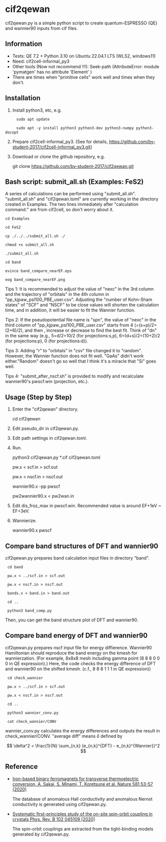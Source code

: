 # cif2qewan
cif2qewan.py is a simple python script to create quantum-ESPRESSO (QE) and wannier90 inputs from cif files.


## Information ######################################
- Tests: QE 7.2 + Python 3.10 on Ubuntu 22.04.1 LTS (WLS2, windows11)
- Need: cif2cell-informal_py3
- Other tools (Now not recommend !!!): Seek-path (AttributeError: module 'pymatgen' has no attribute 'Element' )
- There are times when "primitive cells" work well and times when they don't.


## Installation ######################################
  1. Install python3, etc, e.g.
```
	 sudo apt update
	 
	 sudo apt -y install python3 python3-dev python3-numpy python3-docopt
```
  
  2. Prepare cif2cell-informal_py3. (See for details, https://github.com/by-student-2017/cif2cell-informal_py3.git)
  
  3. Download or clone the github repository, e.g.
  
	 git clone https://github.com/by-student-2017/cif2qewan.git


## Bash script: submit_all.sh (Examples: FeS2) ######################################
A series of calculations can be performed using "submit_all.sh". "submit_all.sh" and "cif2qewan.toml" are currently working in the directory created in Examples.
The two lines immediately after "calculation command:" are from cif2cell, so don't worry about it.

	cd Examples

	cd FeS2

	cp ./../../submit_all.sh ./

	chmod +x submit_all.sh

	./submit_all.sh

	cd band

	evince band_compare_nearEF.eps

	eog band_compare_nearEF.png


Tips 1: It is recommended to adjust the value of "nexc" in the 3rd column and the trajectory of "orbitals" in the 4th column in "pp_kjpaw_psl100_PBE_user.csv". Adjusting the "number of Kohn-Sham states" of "SCF" and "NSCF" to be close values will shorten the calculation time, and in addition, it will be easier to fit the Wannier function.


Tips 2: If the pseudopotential file name is "spn", the value of "nexc" in the third column of "pp_kjpaw_psl100_PBE_user.csv" starts from 4 (=(s+p)/2=(2+6)/2), and then , increase or decrease to find the best fit. Think of "dn" in the same way (e.g., 5=d/2=10/2 (for projections:s,p), 6=(d+s)/2=(10+2)/2 (for projections:p), 0 (for projections:d)).


Tips 3: Adding "r" to "orbitals" in "csv" file changed it to "random". However, the Wannier function does not fit well. "GaAs" didn't work either."Random" doesn't go so well that I think it's a miracle that "Si" goes well.


Tips 4: "submit_after_nscf.sh" is provided to modify and recalculate wannier90's pwscf.win (projection, etc.).


## Usage (Step by Step) ######################################
  1. Enter the "cif2qewan" directory.
  
	 cd cif2qewan
  
  
  2. Edit pseudo_dir in cif2qewan.py.
  
  3. Edit path settings in cif2qewan.toml.
  
  4. Run.

	 python3 cif2qewan.py *.cif cif2qewan.toml
  
	 pw.x < scf.in > scf.out
      
	 pw.x < nscf.in > nscf.out
      
	 wannier90.x -pp pwscf
      
	 pw2wannier90.x < pw2wan.in

  5. Edit dis_froz_max in pwscf.win. Recommended value is around EF+1eV ~ EF+3eV.

  6. Wannierize.
  
	 wannier90.x pwscf


## Compare band structures of DFT and wannier90 #####
cif2qewan.py prepares band calculation input files in directory "band".

	 cd band

	 pw.x < ../scf.in > scf.out

	 pw.x < nscf.in > nscf.out

	 bands.x < band.in > band.out

	 cd ..

	 python3 band_comp.py

Then, you can get the band structure plot of DFT and wannier90.

## Compare band energy of DFT and wannier90 #####
cif2qewan.py prepares nscf input file for energy diffierence.
Wannier90 Hamiltonian should reproduce the band energy on the kmesh for wannierzation. (For example, 8x8x8 mesh including gamma point (8 8 8 0 0 0 in QE expression).)
Here, the code checks the energy difference of DFT and wannier90 on the shifted kmesh. (c.f., 8 8 8 1 1 1 in QE expression))

	 cd check_wannier

	 pw.x < ../scf.in > scf.out

	 pw.x < nscf.in > nscf.out

	 cd ..

	 python3 wannier_conv.py

	 cat check_wannier/CONV

wannier_conv.py calculates the energy differences and outputs the result in check_wannier/CONV.
 "average diff" means $\delta$ defined by

$$ \delta^2 = \frac{1}{N} \sum_{n,k} (e_{n,k}^{DFT} - e_{n,k}^{Wannier})^2 $$


## Reference ######################################

- [Iron-based binary ferromagnets for transverse thermoelectric conversion,  A. Sakai, S. Minami, T. Koretsune et al. Nature 581 53-57 (2020)](https://doi.org/10.1038/s41586-020-2230-z)

  The database of anomalous Hall conductivity and anomalous Nernst conductivity is generated using cif2qewan.py.

- [Systematic first-principles study of the on-site spin-orbit coupling in crystals Phys. Rev. B 102 045109 (2020)](https://doi.org/10.1103/PhysRevB.102.045109)
 
  The spin-orbit couplings are extracted from the tight-binding models generated by cif2qewan.py.
